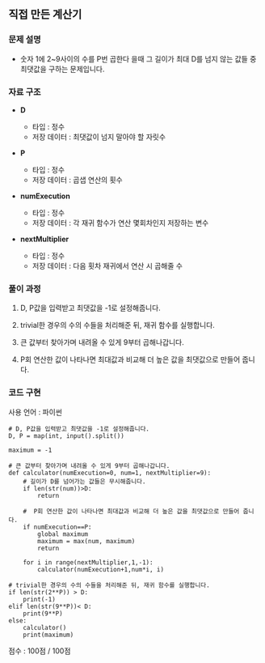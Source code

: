 ## 직접 만든 계산기


### 문제 설명

- 숫자 1에 2~9사이의 수를 P번 곱한다 을때 그 길이가 최대 D를 넘지 않는 값들 중 최댓값을 구하는 문제입니다.<br>

### 자료 구조

- **D**
    - 타입 : 정수 
    - 저장 데이터 : 최댓값이 넘지 말아야 할 자릿수<br>

- **P**
    - 타입 : 정수
    - 저장 데이터 : 곱샙 연산의 횟수<br>

- **numExecution**
    - 타입 : 정수
    - 저장 데이터 : 각 재귀 함수가 연산 몇회차인지 저장하는 변수<br>

- **nextMultiplier**
    - 타입 : 정수
    - 저장 데이터 : 다음 횟차 재귀에서 연산 시 곱해줄 수<br>

### 풀이 과정

1. D, P값을 입력받고 최댓값을 -1로 설정해줍니다.

2. trivial한 경우의 수의 수들을 처리해준 뒤, 재귀 함수를 실행합니다.

3. 큰 값부터 찾아가며 내려올 수 있게 9부터 곱해나갑니다.

4. P회 연산한 값이 나타나면 최대값과 비교해 더 높은 값을 최댓값으로 만들어 줍니다.


### 코드 구현
사용 언어 : 파이썬 <br>

```
# D, P값을 입력받고 최댓값을 -1로 설정해줍니다.
D, P = map(int, input().split())

maximum = -1

# 큰 값부터 찾아가며 내려올 수 있게 9부터 곱해나갑니다.
def calculator(numExecution=0, num=1, nextMultiplier=9):
    # 길이가 D를 넘어가는 값들은 무시해줍니다.
    if len(str(num))>D:
        return
        
    #  P회 연산한 값이 나타나면 최대값과 비교해 더 높은 값을 최댓값으로 만들어 줍니다.
    if numExecution==P:
        global maximum 
        maximum = max(num, maximum)
        return
        
    for i in range(nextMultiplier,1,-1):
        calculator(numExecution+1,num*i, i)

# trivial한 경우의 수의 수들을 처리해준 뒤, 재귀 함수를 실행합니다.
if len(str(2**P)) > D:
    print(-1)
elif len(str(9**P))< D:
    print(9**P)
else:
    calculator()
    print(maximum)
```



점수 : 100점 / 100점<br>
